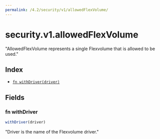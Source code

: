 ```yaml
---
permalink: /4.2/security/v1/allowedFlexVolume/
---
```


# security.v1.allowedFlexVolume

"AllowedFlexVolume represents a single Flexvolume that is allowed to be used."

## Index

* [`fn withDriver(driver)`](#fn-withdriver)

## Fields

### fn withDriver

```ts
withDriver(driver)
```

"Driver is the name of the Flexvolume driver."